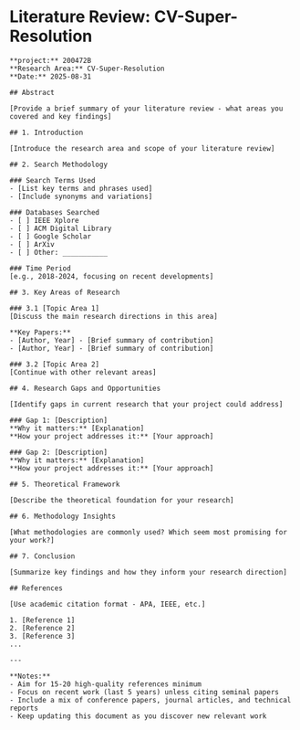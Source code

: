# Literature Review: CV-Super-Resolution

    **project:** 200472B
    **Research Area:** CV-Super-Resolution
    **Date:** 2025-08-31

    ## Abstract

    [Provide a brief summary of your literature review - what areas you covered and key findings]

    ## 1. Introduction

    [Introduce the research area and scope of your literature review]

    ## 2. Search Methodology

    ### Search Terms Used
    - [List key terms and phrases used]
    - [Include synonyms and variations]

    ### Databases Searched
    - [ ] IEEE Xplore
    - [ ] ACM Digital Library
    - [ ] Google Scholar
    - [ ] ArXiv
    - [ ] Other: ___________

    ### Time Period
    [e.g., 2018-2024, focusing on recent developments]

    ## 3. Key Areas of Research

    ### 3.1 [Topic Area 1]
    [Discuss the main research directions in this area]

    **Key Papers:**
    - [Author, Year] - [Brief summary of contribution]
    - [Author, Year] - [Brief summary of contribution]

    ### 3.2 [Topic Area 2]
    [Continue with other relevant areas]

    ## 4. Research Gaps and Opportunities

    [Identify gaps in current research that your project could address]

    ### Gap 1: [Description]
    **Why it matters:** [Explanation]
    **How your project addresses it:** [Your approach]

    ### Gap 2: [Description]
    **Why it matters:** [Explanation]
    **How your project addresses it:** [Your approach]

    ## 5. Theoretical Framework

    [Describe the theoretical foundation for your research]

    ## 6. Methodology Insights

    [What methodologies are commonly used? Which seem most promising for your work?]

    ## 7. Conclusion

    [Summarize key findings and how they inform your research direction]

    ## References

    [Use academic citation format - APA, IEEE, etc.]

    1. [Reference 1]
    2. [Reference 2]
    3. [Reference 3]
    ...

    ---

    **Notes:**
    - Aim for 15-20 high-quality references minimum
    - Focus on recent work (last 5 years) unless citing seminal papers
    - Include a mix of conference papers, journal articles, and technical reports
    - Keep updating this document as you discover new relevant work
    